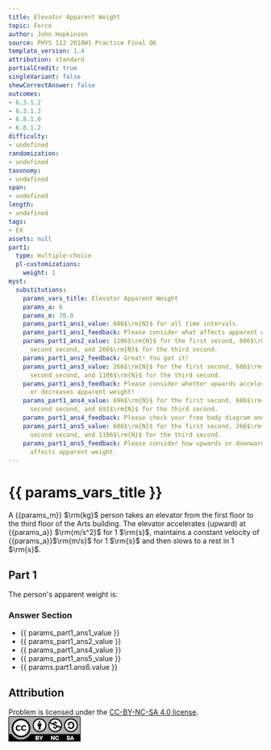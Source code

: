 ```yaml
---
title: Elevator Apparent Weight
topic: Force
author: John Hopkinson
source: PHYS 112 2018W1 Practice Final Q6
template_version: 1.4
attribution: standard
partialCredit: true
singleVariant: false
showCorrectAnswer: false
outcomes:
- 6.3.1.2
- 6.3.1.3
- 6.8.1.0
- 6.8.1.2
difficulty:
- undefined
randomization:
- undefined
taxonomy:
- undefined
span:
- undefined
length:
- undefined
tags:
- EX
assets: null
part1:
  type: multiple-choice
  pl-customizations:
    weight: 1
myst:
  substitutions:
    params_vars_title: Elevator Apparent Weight
    params_a: 6
    params_m: 70.0
    params_part1_ans1_value: 686$\rm{N}$ for all time intervals.
    params_part1_ans1_feedback: Please consider what affects apparent weight.
    params_part1_ans2_value: 1106$\rm{N}$ for the first second, 686$\rm{N}$ for the
      second second, and 266$\rm{N}$ for the third second.
    params_part1_ans2_feedback: Great! You got it!
    params_part1_ans3_value: 266$\rm{N}$ for the first second, 686$\rm{N}$ for the
      second second, and 1106$\rm{N}$ for the third second.
    params_part1_ans3_feedback: Please consider whether upwards acceleration increases
      or decreases apparent weight!
    params_part1_ans4_value: 696$\rm{N}$ for the first second, 686$\rm{N}$ for the
      second second, and 691$\rm{N}$ for the third second.
    params_part1_ans4_feedback: Please check your free body diagram and calculations!
    params_part1_ans5_value: 686$\rm{N}$ for the first second, 266$\rm{N}$ for the
      second second, and 1106$\rm{N}$ for the third second.
    params_part1_ans5_feedback: Please consider how upwards or downwards acceleration
      affects apparent weight.
---
```

# {{ params_vars_title }}
A {{params_m}} $\rm{kg}$ person takes an elevator from the first floor to the third floor of the Arts building. The elevator accelerates (upward) at {{params_a}} $\rm{m/s^2}$ for 1 $\rm{s}$, maintains a constant velocity of {{params_a}}$\rm{m/s}$ for 1 $\rm{s}$ and then slows to a rest in 1 $\rm{s}$.

## Part 1

The person's apparent weight is:

### Answer Section

- {{ params_part1_ans1_value }}
- {{ params_part1_ans2_value }}
- {{ params_part1_ans4_value }}
- {{ params_part1_ans5_value }}
- {{ params.part1.ans6.value }}

## Attribution

Problem is licensed under the [CC-BY-NC-SA 4.0 license](https://creativecommons.org/licenses/by-nc-sa/4.0/).<br> ![The Creative Commons 4.0 license requiring attribution-BY, non-commercial-NC, and share-alike-SA license.](https://raw.githubusercontent.com/firasm/bits/master/by-nc-sa.png)